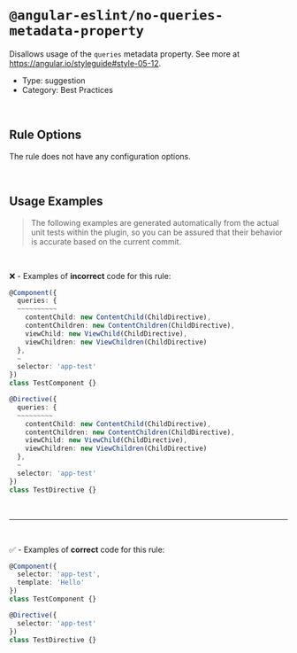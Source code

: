 <!--

  DO NOT EDIT.

  This markdown file was autogenerated using a mixture of the following files as the source of truth for its data:
  - ../../src/rules/no-queries-metadata-property.ts
  - ../../tests/rules/no-queries-metadata-property/cases.ts

  In order to update this file, it is therefore those files which need to be updated, as well as potentially the generator script:
  - ../../../../tools/scripts/generate-rule-docs.ts

-->

# `@angular-eslint/no-queries-metadata-property`

Disallows usage of the `queries` metadata property. See more at https://angular.io/styleguide#style-05-12.

- Type: suggestion
- Category: Best Practices

<br>

## Rule Options

The rule does not have any configuration options.

<br>

## Usage Examples

> The following examples are generated automatically from the actual unit tests within the plugin, so you can be assured that their behavior is accurate based on the current commit.

<br>

❌ - Examples of **incorrect** code for this rule:

```ts
@Component({
  queries: {
  ~~~~~~~~~~
    contentChild: new ContentChild(ChildDirective),
    contentChildren: new ContentChildren(ChildDirective),
    viewChild: new ViewChild(ChildDirective),
    viewChildren: new ViewChildren(ChildDirective)
  },
  ~
  selector: 'app-test'
})
class TestComponent {}
```

```ts
@Directive({
  queries: {
  ~~~~~~~~~
    contentChild: new ContentChild(ChildDirective),
    contentChildren: new ContentChildren(ChildDirective),
    viewChild: new ViewChild(ChildDirective),
    viewChildren: new ViewChildren(ChildDirective)
  },
  ~
  selector: 'app-test'
})
class TestDirective {}
```

<br>

---

<br>

✅ - Examples of **correct** code for this rule:

```ts
@Component({
  selector: 'app-test',
  template: 'Hello'
})
class TestComponent {}
```

```ts
@Directive({
  selector: 'app-test'
})
class TestDirective {}
```
